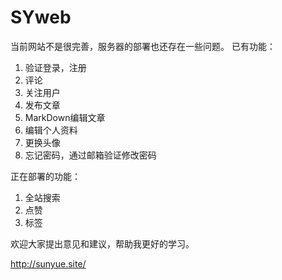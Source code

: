 # SYweb
当前网站不是很完善，服务器的部署也还存在一些问题。 已有功能： 

1. 验证登录，注册 
2. 评论 
3. 关注用户 
4. 发布文章 
5. MarkDown编辑文章 
6. 编辑个人资料 
7. 更换头像 
8. 忘记密码，通过邮箱验证修改密码

正在部署的功能： 

1. 全站搜索 
2. 点赞 
3. 标签

欢迎大家提出意见和建议，帮助我更好的学习。

http://sunyue.site/
